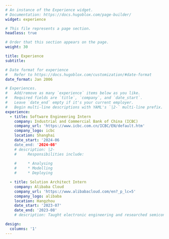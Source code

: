 ```yaml
---
# An instance of the Experience widget.
# Documentation: https://docs.hugoblox.com/page-builder/
widget: experience

# This file represents a page section.
headless: true

# Order that this section appears on the page.
weight: 30

title: Experience
subtitle:

# Date format for experience
#   Refer to https://docs.hugoblox.com/customization/#date-format
date_format: Jan 2006

# Experiences.
#   Add/remove as many `experience` items below as you like.
#   Required fields are `title`, `company`, and `date_start`.
#   Leave `date_end` empty if it's your current employer.
#   Begin multi-line descriptions with YAML's `|2-` multi-line prefix.
experience:
  - title: Software Engineering Intern
    company: Industrial and Commercial Bank of China (ICBC)
    company_url: 'https://www.icbc.com.cn/ICBC/EN/default.htm'
    company_logo: icbc
    location: Shanghai
    date_start: '2024-06
    date_end: '2024-08'
    # description: |2-
    #     Responsibilities include:
        
    #     * Analysing
    #     * Modelling
    #     * Deploying

  - title: Solution Architect Intern
    company: Alibaba Cloud
    company_url: 'https://www.alibabacloud.com/en?_p_lc=5'
    company_logo: alibaba
    location: Hangzhou
    date_start: '2023-07'
    date_end: '2023-08'
    # description: Taught electronic engineering and researched semiconductor physics.

design:
  columns: '1'
---
```

